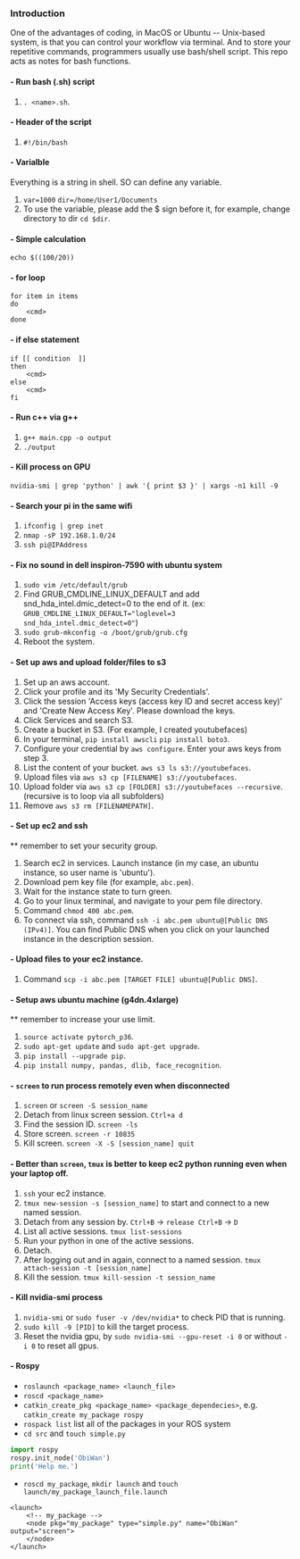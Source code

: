 ### Introduction
One of the advantages of coding, in MacOS or Ubuntu -- Unix-based system, is that you can control your workflow via terminal. And to store your repetitive commands, programmers usually use bash/shell script. This repo acts as notes for bash functions. 

#### - Run bash (.sh) script 
1. `. <name>.sh`.
#### - Header of the script
1. `#!/bin/bash`
#### - Varialble
Everything is a string in shell. SO can define any variable.
1. `var=1000` `dir=/home/User1/Documents`
2. To use the variable, please add the $ sign before it, for example, change directory to dir `cd $dir`.
#### - Simple calculation
`echo $((100/20))`

#### - for loop
```
for item in items 
do 
	<cmd>
done
```

#### - if else statement
```
if [[ condition  ]]
then 
	<cmd>
else
	<cmd>
fi
```

#### - Run c++ via g++
1. `g++ main.cpp -o output`
2. `./output`

#### - Kill process on GPU
`nvidia-smi | grep 'python' | awk '{ print $3 }' | xargs -n1 kill -9`

#### - Search your pi in the same wifi
1. `ifconfig | grep inet`
2. `nmap -sP 192.168.1.0/24`
3. `ssh pi@IPAddress`

#### - Fix no sound in dell inspiron-7590 with ubuntu system
1. `sudo vim /etc/default/grub`
2. Find GRUB_CMDLINE_LINUX_DEFAULT and add snd_hda_intel.dmic_detect=0 to the end of it. (ex: `GRUB_CMDLINE_LINUX_DEFAULT="loglevel=3 snd_hda_intel.dmic_detect=0"`)
3. `sudo grub-mkconfig -o /boot/grub/grub.cfg`
4. Reboot the system.

#### - Set up aws and upload folder/files to s3
1. Set up an aws account. 
2. Click your profile and its 'My Security Credentials'.
3. Click the session 'Access keys (access key ID and secret access key)' and 'Create New Access Key'. Please download the keys.
4. Click Services and search S3. 
5. Create a bucket in S3. (For example, I created youtubefaces)
6. In your terminal, `pip install awscli` `pip install boto3`.
7. Configure your credential by `aws configure`. Enter your aws keys from step 3. 
8. List the content of your bucket. `aws s3 ls s3://youtubefaces`.
9. Upload files via `aws s3 cp [FILENAME] s3://youtubefaces`.
10. Upload folder via `aws s3 cp [FOLDER] s3://youtubefaces --recursive`. (recursive is to loop via all subfolders)
11. Remove `aws s3 rm [FILENAMEPATH]`.

#### - Set up ec2 and ssh 
** remember to set your security group.
1. Search ec2 in services. Launch instance (in my case, an ubuntu instance, so user name is 'ubuntu').
2. Download pem key file (for example, `abc.pem`).
3. Wait for the instance state to turn green. 
4. Go to your linux terminal, and navigate to your pem file directory. 
5. Command `chmod 400 abc.pem`.
6. To connect via ssh, command `ssh -i abc.pem ubuntu@[Public DNS (IPv4)]`. You can find Public DNS when you click on your launched instance in the description session.

#### - Upload files to your ec2 instance. 
1. Command `scp -i abc.pem [TARGET FILE] ubuntu@[Public DNS]`.

#### - Setup aws ubuntu machine (g4dn.4xlarge)
** remember to increase your use limit. 
1. `source activate pytorch_p36`.
2. `sudo apt-get update` and `sudo apt-get upgrade`.
3. `pip install --upgrade pip`.
4. `pip install numpy, pandas, dlib, face_recognition`.

#### - `screen` to run process remotely even when disconnected
1. `screen` or `screen -S session_name`
2. Detach from linux screen session. `Ctrl+a d`
3. Find the session ID. `screen -ls`
4. Store screen. `screen -r 10835`
5. Kill screen. `screen -X -S [session_name] quit`

#### - Better than `screen`, `tmux` is better to keep ec2 python running even when your laptop off. 
1. `ssh` your ec2 instance. 
2. `tmux new-session -s [session_name]` to start and connect to a new named session.
3. Detach from any session by. `Ctrl+B` -> `release Ctrl+B` -> `D`
4. List all active sessions. `tmux list-sessions`
5. Run your python in one of the active sessions. 
6. Detach. 
7. After logging out and in again, connect to a named session. `tmux attach-session -t [session_name]`
8. Kill the session. `tmux kill-session -t session_name`

#### - Kill nvidia-smi process
1. `nvidia-smi` or `sudo fuser -v /dev/nvidia*` to check PID that is running.
2. `sudo kill -9 [PID]` to kill the target process.
3. Reset the nvidia gpu, by `sudo nvidia-smi --gpu-reset -i 0` or without `-i 0` to reset all gpus.

#### - Rospy
+ `roslaunch <package_name> <launch_file>`
+ `roscd <package_name>`
+ `catkin_create_pkg <package_name> <package_dependecies>`, e.g. `catkin_create my_package rospy`
+ `rospack list` list all of the packages in your ROS system
+ `cd src` and `touch simple.py` 
```python
import rospy
rospy.init_node('ObiWan')
print('Help me.')
```
+ `roscd my_package`, `mkdir launch` and `touch launch/my_package_launch_file.launch`
```
<launch>
	<!-- my_package -->
	<node pkg="my_package" type="simple.py" name="ObiWan" output="screen">
	</node>
</launch>
```
